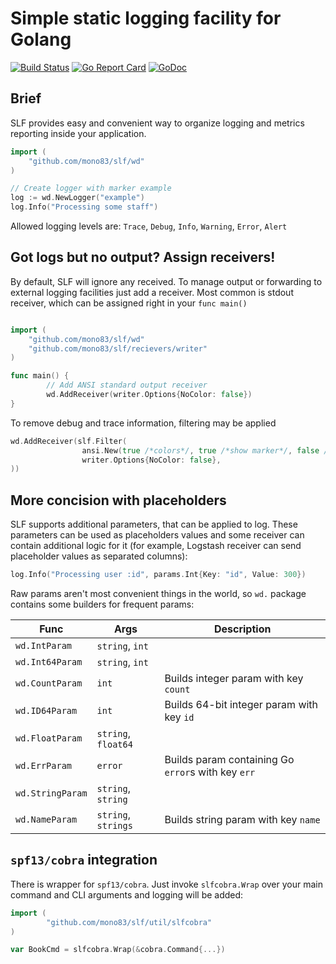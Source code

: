 # Simple static logging facility for Golang
[![Build Status](https://travis-ci.org/mono83/slf.svg)](https://travis-ci.org/mono83/slf)
[![Go Report Card](https://goreportcard.com/badge/github.com/mono83/slf)](https://goreportcard.com/report/github.com/mono83/slf)
[![GoDoc](https://godoc.org/github.com/mono83/slf?status.svg)](https://godoc.org/github.com/mono83/slf)

## Brief

SLF provides easy and convenient way to organize logging and metrics reporting inside your application.

```go
import (
    "github.com/mono83/slf/wd"
)

// Create logger with marker example
log := wd.NewLogger("example")
log.Info("Processing some staff")
```

Allowed logging levels are: `Trace`, `Debug`, `Info`, `Warning`, `Error`, `Alert`

## Got logs but no output? Assign receivers!

By default, SLF will ignore any received. To manage output or forwarding to external logging facilities just add
a receiver. Most common is stdout receiver, which can be assigned right in your `func main()`

```go

import (
    "github.com/mono83/slf/wd"
    "github.com/mono83/slf/recievers/writer"
)

func main() {
        // Add ANSI standard output receiver 
        wd.AddReceiver(writer.Options{NoColor: false})
}
```

To remove debug and trace information, filtering may be applied
```go
wd.AddReceiver(slf.Filter(
                ansi.New(true /*colors*/, true /*show marker*/, false /*async*/),
                writer.Options{NoColor: false},
))
```

## More concision with placeholders

SLF supports additional parameters, that can be applied to log. These parameters can be used as placeholders values and 
some receiver can contain additional logic for it (for example, Logstash receiver can send placeholder values as separated
columns):
 
```go
log.Info("Processing user :id", params.Int{Key: "id", Value: 300})
```

Raw params aren't most convenient things in the world, so `wd.` package contains some builders for frequent params:

| Func | Args | Description |
| ---- | ---- | ----------- |
|`wd.IntParam` | `string`, `int` | |
|`wd.Int64Param` | `string`, `int` | |
|`wd.CountParam` | `int` | Builds integer param with key `count` |
|`wd.ID64Param` | `int` | Builds 64-bit integer param with key `id` |
|`wd.FloatParam` | `string`, `float64` | |
|`wd.ErrParam` | `error` | Builds param containing Go `error`s with key `err` |
|`wd.StringParam` | `string`, `string` | |
|`wd.NameParam` | `string`, `strings` | Builds string param with key `name` |


## `spf13/cobra` integration

There is wrapper for `spf13/cobra`. Just invoke `slfcobra.Wrap` over your main command and CLI arguments and logging 
will be added:

```go
import (
        "github.com/mono83/slf/util/slfcobra"
)

var BookCmd = slfcobra.Wrap(&cobra.Command{...})
```